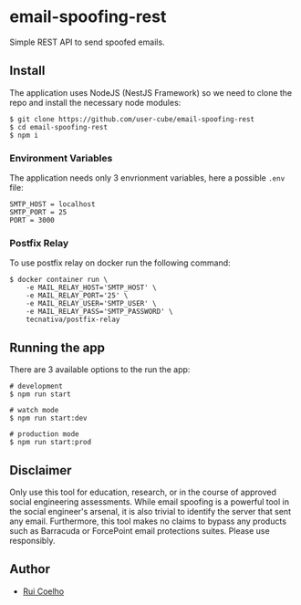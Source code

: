 # email-spoofing-rest
Simple REST API to send spoofed emails.

## Install
The application uses NodeJS (NestJS Framework) so we need to clone the repo and install the necessary node modules:
```shell
$ git clone https://github.com/user-cube/email-spoofing-rest
$ cd email-spoofing-rest
$ npm i
```

### Environment Variables
The application needs only 3 envrionment variables, here a possible `.env` file:

```dotenv
SMTP_HOST = localhost
SMTP_PORT = 25
PORT = 3000
```

### Postfix Relay
To use postfix relay on docker run the following command:
```shell
$ docker container run \
    -e MAIL_RELAY_HOST='SMTP_HOST' \
    -e MAIL_RELAY_PORT='25' \
    -e MAIL_RELAY_USER='SMTP_USER' \
    -e MAIL_RELAY_PASS='SMTP_PASSWORD' \
    tecnativa/postfix-relay
```

## Running the app
There are 3 available options to the run the app:
```shell
# development
$ npm run start

# watch mode
$ npm run start:dev

# production mode
$ npm run start:prod
```


## Disclaimer
Only use this tool for education, research, or in the course of approved social engineering assessments. While email spoofing is a powerful tool in the social engineer's arsenal, it is also trivial to identify the server that sent any email. Furthermore, this tool makes no claims to bypass any products such as Barracuda or ForcePoint email protections suites. Please use responsibly.

## Author
* [Rui Coelho](https://ruicoelho.pt/)
